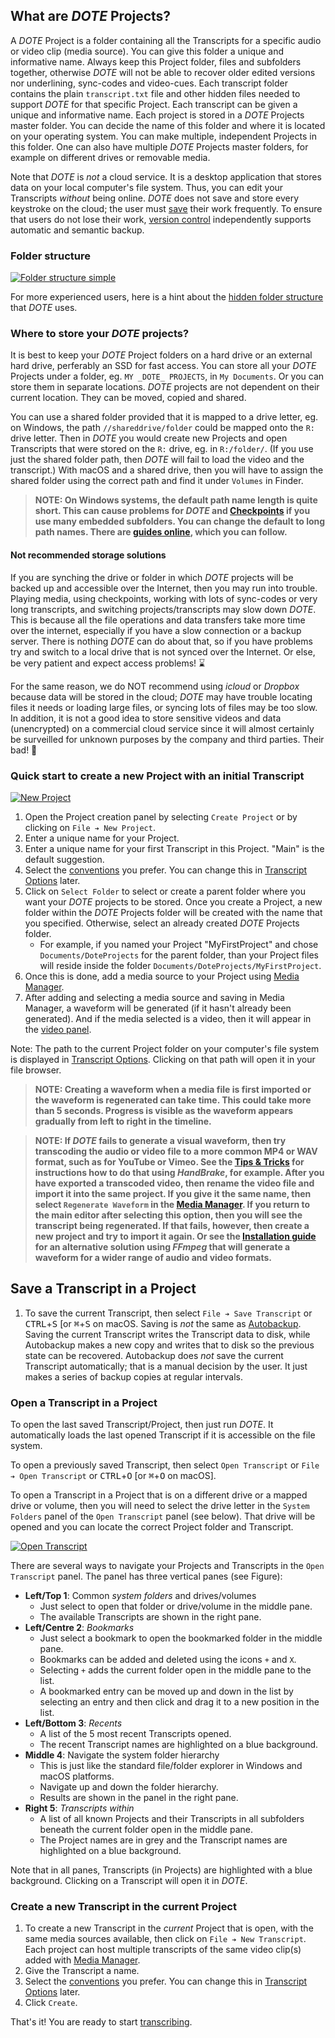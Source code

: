 ## What are _DOTE_ Projects?

A _DOTE_ Project is a folder containing all the Transcripts for a specific audio or video clip (media source).
You can give this folder a unique and informative name.
Always keep this Project folder, files and subfolders together, otherwise _DOTE_ will not be able to recover older edited versions nor underlining, sync-codes and video-cues.
Each transcript folder contains the plain `transcript.txt` file and other hidden files needed to support _DOTE_ for that specific Project.
Each transcript can be given a unique and informative name.
Each project is stored in a _DOTE_ Projects master folder.
You can decide the name of this folder and where it is located on your operating system.
You can make multiple, independent Projects in this folder.
One can also have multiple _DOTE_ Projects master folders, for example on different drives or removable media.

Note that _DOTE_ is _not_ a cloud service.
It is a desktop application that stores data on your local computer's file system.
Thus, you can edit your Transcripts _without_ being online.
_DOTE_ does not save and store every keystroke on the cloud; the user must [save](projects.md#saving) their work frequently.
To ensure that users do not lose their work, [version control](versioncontrol.md) independently supports automatic and semantic backup.

### Folder structure <a id='folders'></a>

[![Folder structure simple](images/projects/folders-simple.png)](images/projects/folders-simple.png)

For more experienced users, here is a hint about the [hidden folder structure](images/projects/folders.png) that _DOTE_ uses.

### Where to store your _DOTE_ projects? <a id='storing'></a>

It is best to keep your _DOTE_ Project folders on a hard drive or an external hard drive, perferably an SSD for fast access.
You can store all your _DOTE_ Projects under a folder, eg. `MY _DOTE_ PROJECTS`, in `My Documents`.
Or you can store them in separate locations.
_DOTE_ projects are not dependent on their current location.
They can be moved, copied and shared.

You can use a shared folder provided that it is mapped to a drive letter, eg. on Windows, the path `//shareddrive/folder` could be mapped onto the `R:` drive letter.
Then in _DOTE_ you would create new Projects and open Transcripts that were stored on the `R:` drive, eg. in `R:/folder/`.
(If you use just the shared folder path, then _DOTE_ will fail to load the video and the transcript.)
With macOS and a shared drive, then you will have to assign the shared folder using the correct path and find it under `Volumes` in Finder.

> **NOTE: On Windows systems, the default path name length is quite short. This can cause problems for _DOTE_ and [Checkpoints](versioncontrol.md) if you use many embedded subfolders. You can change the default to long path names. There are [guides online](https://weblog.west-wind.com/posts/2022/Jan/03/Integrating-Long-Path-Names-in-Windows-NET-Applications), which you can follow.**

#### Not recommended storage solutions <a id='bad-storage'></a>

If you are synching the drive or folder in which _DOTE_ projects will be backed up and accessible over the Internet, then you may run into trouble.
Playing media, using checkpoints, working with lots of sync-codes or very long transcripts, and switching projects/transcripts may slow down _DOTE_.
This is because all the file operations and data transfers take more time over the internet, especially if you have a slow connection or a backup server.
There is nothing _DOTE_ can do about that, so if you have problems try and switch to a local drive that is not synced over the Internet.
Or else, be very patient and expect access problems! ⌛

For the same reason, we do NOT recommend using _icloud_ or _Dropbox_ because data will be stored in the cloud; _DOTE_ may have trouble locating files it needs or loading large files, or syncing lots of files may be too slow.
In addition, it is not a good idea to store sensitive videos and data (unencrypted) on a commercial cloud service since it will almost certainly be surveilled for unknown purposes by the company and third parties. Their bad! 👿

### Quick start to create a new Project with an initial Transcript <a id='new-project'></a>

[![New Project](images/projects/new-project.png)](images/projects/new-project.png)

1. Open the Project creation panel by selecting `Create Project` or by clicking on `File ➔ New Project`.
1. Enter a unique name for your Project.
1. Enter a unique name for your first Transcript in this Project.
"Main" is the default suggestion.
1. Select the [conventions](conventions.md) you prefer.
You can change this in [Transcript Options](settings.md#options) later.
1. Click on `Select Folder` to select or create a parent folder where you want your _DOTE_ projects to be stored.
Once you create a Project, a new folder within the _DOTE_ Projects folder will be created with the name that you specified.
Otherwise, select an already created _DOTE_ Projects folder.
    - For example, if you named your Project "MyFirstProject" and chose `Documents/DoteProjects` for the parent folder, than your Project files will reside inside the folder `Documents/DoteProjects/MyFirstProject`.
1. Once this is done, add a media source to your Project using [Media Manager](media.md).
1. After adding and selecting a media source and saving in Media Manager, a waveform will be generated (if it hasn't already been generated).
And if the media selected is a video, then it will appear in the [video panel](video.md).

Note: The path to the current Project folder on your computer's file system is displayed in [Transcript Options](settings.md#options).
Clicking on that path will open it in your file browser.

> **NOTE: Creating a waveform when a media file is first imported or the waveform is regenerated can take time. This could take more than 5 seconds. Progress is visible as the waveform appears gradually from left to right in the timeline.**

<a id='waveform-troubles'></a>

> **NOTE: If _DOTE_ fails to generate a visual waveform, then try transcoding the audio or video file to a more common MP4 or WAV format, such as for YouTube or Vimeo.
> See the [Tips & Tricks](tips.md) for instructions how to do that using _HandBrake_, for example.
> After you have exported a transcoded video, then rename the video file and import it into the same project.
> If you give it the same name, then select `Regenerate Waveform` in the [Media Manager](media.md).
> If you return to the main editor after selecting this option, then you will see the transcript being regenerated.
> If that fails, however, then create a new project and try to import it again.
> Or see the [Installation guide](install.md) for an alternative solution using _FFmpeg_ that will generate a waveform for a wider range of audio and video formats.**

## Save a Transcript in a Project <a id='saving'></a>

1. To save the current Transcript, then select `File ➔ Save Transcript` or <kbd>CTRL</kbd>+<kbd>S</kbd> [or <kbd>⌘</kbd>+<kbd>S</kbd> on macOS.
Saving is _not_ the same as [Autobackup](versioncontrol.md#autobackup).
Saving the current Transcript writes the Transcript data to disk, while Autobackup makes a new copy and writes that to disk so the previous state can be recovered.
Autobackup does _not_ save the current Transcript automatically; that is a manual decision by the user.
It just makes a series of backup copies at regular intervals.

### Open a Transcript in a Project <a id='open-transcript'></a>

To open the last saved Transcript/Project, then just run _DOTE_.
It automatically loads the last opened Transcript if it is accessible on the file system.

To open a previously saved Transcript, then select `Open Transcript` or `File ➔ Open Transcript` or <kbd>CTRL</kbd>+<kbd>O</kbd> [or <kbd>⌘</kbd>+<kbd>O</kbd> on macOS].

To open a Transcript in a Project that is on a different drive or a mapped drive or volume, then you will need to select the drive letter in the `System Folders` panel of the `Open Transcript` panel (see below).
That drive will be opened and you can locate the correct Project folder and Transcript.

[![Open Transcript](images/projects/open-transcript.png)](images/projects/open-transcript.png)

There are several ways to navigate your Projects and Transcripts in the `Open Transcript` panel.
The panel has three vertical panes (see Figure):
- **Left/Top 1**: Common _system folders_ and drives/volumes
    - Just select to open that folder or drive/volume in the middle pane.
    - The available Transcripts are shown in the right pane.
- **Left/Centre 2**: _Bookmarks_
    - Just select a bookmark to open the bookmarked folder in the middle pane.
    - Bookmarks can be added and deleted using the icons `+` and `X`.
    - Selecting `+` adds the current folder open in the middle pane to the list.
    - A bookmarked entry can be moved up and down in the list by selecting an entry and then click and drag it to a new position in the list.
- **Left/Bottom 3**: _Recents_
    - A list of the 5 most recent Transcripts opened.
    - The recent Transcript names are highlighted on a blue background.
- **Middle 4**: Navigate the system folder hierarchy
    - This is just like the standard file/folder explorer in Windows and macOS platforms.
    - Navigate up and down the folder hierarchy.
    - Results are shown in the panel in the right pane.
- **Right 5**: _Transcripts within_
    - A list of all known Projects and their Transcripts in all subfolders beneath the current folder open in the middle pane.
    - The Project names are in grey and the Transcript names are highlighted on a blue background.

Note that in all panes, Transcripts (in Projects) are highlighted with a blue background.
Clicking on a Transcript will open it in _DOTE_.

### Create a new Transcript in the current Project <a id='new-transcript'></a>

1. To create a new Transcript in the _current_ Project that is open, with the same media sources available, then click on `File ➔ New Transcript`.
Each project can host multiple transcripts of the same video clip(s) added with [Media Manager](media.md).
1. Give the Transcript a name.
1. Select the [conventions](conventions.md) you prefer.
You can change this in [Transcript Options](settings.md#options) later.
1. Click `Create`.

That's it! You are ready to start [transcribing](transcript.md).

